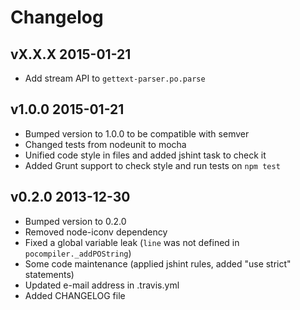 # Changelog

## vX.X.X 2015-01-21

  * Add stream API to `gettext-parser.po.parse`

## v1.0.0 2015-01-21

  * Bumped version to 1.0.0 to be compatible with semver
  * Changed tests from nodeunit to mocha
  * Unified code style in files and added jshint task to check it
  * Added Grunt support to check style and run tests on `npm test`

## v0.2.0 2013-12-30

  * Bumped version to 0.2.0
  * Removed node-iconv dependency
  * Fixed a global variable leak (`line` was not defined in `pocompiler._addPOString`)
  * Some code maintenance (applied jshint rules, added "use strict" statements)
  * Updated e-mail address in .travis.yml
  * Added CHANGELOG file

